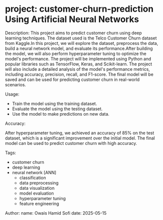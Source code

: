 # project: customer-churn-prediction Using Artificial Neural Networks

Description: This project aims to predict customer churn using deep learning techniques. The dataset used is the Telco Customer Churn dataset from Kaggle.In this project, we will explore the dataset, preprocess the data, build a neural network model, and evaluate its performance.After building the model, we will also perform hyperparameter tuning to optimize the model's performance. The project will be implemented using Python and popular libraries such as TensorFlow, Keras, and Scikit-learn. The project will also include a detailed analysis of the model's performance metrics, including accuracy, precision, recall, and F1-score. The final model will be saved and can be used for predicting customer churn in real-world scenarios.

Usage:
  - Train the model using the training dataset.
  - Evaluate the model using the testing dataset.
  - Use the model to make predictions on new data.

Accuracy:

After hyperparameter tuning, we achieved an accuracy of 85% on the test dataset, which is a significant improvement over the initial model. The final model can be used to predict customer churn with high accuracy.


Tags:

  - customer churn
  - deep learning
  - neural network [ANN]
    - classification
    - data preprocessing
    - data visualization
    - model evaluation
    - hyperparameter tuning
    - feature engineering

Author:
  name: Owais Hamid Sofi
  date: 2025-05-15
